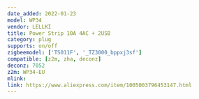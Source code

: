 ```yaml
---
date_added: 2022-01-23
model: WP34
vendor: LELLKI
title: Power Strip 10A 4AC + 2USB 
category: plug
supports: on/off
zigbeemodel: ['TS011F', '_TZ3000_bppxj3sf']
compatible: [z2m, zha, deconz]
deconz: 7052
z2m: WP34-EU
mlink: 
link: https://www.aliexpress.com/item/1005003796453147.html
---
```


